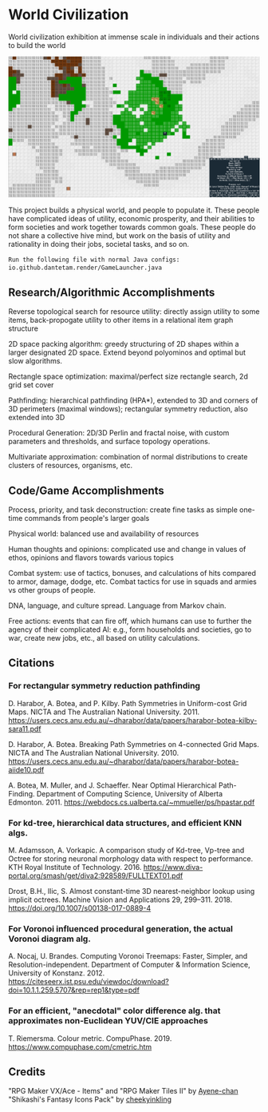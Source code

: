 # World Civilization
World civilization exhibition at immense scale in individuals and their actions to build the world

![The 2d rendering of a 3d tile world which simulates civilization](https://github.com/dantetam/world/blob/master/res/promo/world_civ_promo.png?raw=true)

This project builds a physical world, and people to populate it. These people have complicated ideas of utility, economic prosperity, and their abilities to form societies and work together towards common goals. These people do not share a collective hive mind, but work on the basis of utility and rationality in doing their jobs, societal tasks, and so on.

```
Run the following file with normal Java configs:
io.github.dantetam.render/GameLauncher.java
```

## Research/Algorithmic Accomplishments ## 
Reverse topological search for resource utility: directly assign utility to some items, back-propogate utility to other items in a relational item graph structure

2D space packing algorithm: greedy structuring of 2D shapes within a larger designated 2D space. Extend beyond polyominos and optimal but slow algorithms.

Rectangle space optimization: maximal/perfect size rectangle search, 2d grid set cover

Pathfinding: hierarchical pathfinding (HPA*), extended to 3D and corners of 3D perimeters (maximal windows); rectangular symmetry reduction, also extended into 3D

Procedural Generation: 2D/3D Perlin and fractal noise, with custom parameters and thresholds, and surface topology operations. 

Multivariate approximation: combination of normal distributions to create clusters of resources, organisms, etc.

## Code/Game Accomplishments
Process, priority, and task deconstruction: create fine tasks as simple one-time commands from people's larger goals

Physical world: balanced use and availability of resources

Human thoughts and opinions: complicated use and change in values of ethos, opinions and flavors towards various topics

Combat system: use of tactics, bonuses, and calculations of hits compared to armor, damage, dodge, etc. Combat tactics for use in squads and armies vs other groups of people.

DNA, language, and culture spread. Language from Markov chain.

Free actions: events that can fire off, which humans can use to further the agency of their complicated AI: e.g., form households and societies, go to war, create new jobs, etc., all based on utility calculations.

## Citations

### For rectangular symmetry reduction pathfinding
D. Harabor, A. Botea, and P. Kilby. Path Symmetries in Uniform-cost Grid Maps. NICTA and The Australian National University. 2011. https://users.cecs.anu.edu.au/~dharabor/data/papers/harabor-botea-kilby-sara11.pdf

D. Harabor, A. Botea. Breaking Path Symmetries on 4-connected Grid Maps. NICTA and The Australian National University. 2010. https://users.cecs.anu.edu.au/~dharabor/data/papers/harabor-botea-aiide10.pdf

A. Botea, M. Muller, and J. Schaeffer. Near Optimal Hierarchical Path-Finding. Department of Computing Science, University of Alberta Edmonton. 2011. https://webdocs.cs.ualberta.ca/~mmueller/ps/hpastar.pdf

### For kd-tree, hierarchical data structures, and efficient KNN algs.
M. Adamsson, A. Vorkapic. A comparison study of Kd-tree, Vp-tree and Octree for storing neuronal morphology data with respect to performance. KTH Royal Institute of Technology. 2016. https://www.diva-portal.org/smash/get/diva2:928589/FULLTEXT01.pdf

Drost, B.H., Ilic, S. Almost constant-time 3D nearest-neighbor lookup using implicit octrees. Machine Vision and Applications 29, 299–311. 2018. https://doi.org/10.1007/s00138-017-0889-4

### For Voronoi influenced procedural generation, the actual Voronoi diagram alg.
A. Nocaj, U. Brandes. Computing Voronoi Treemaps: Faster, Simpler, and Resolution-independent. Department of Computer & Information Science, University of Konstanz. 2012. https://citeseerx.ist.psu.edu/viewdoc/download?doi=10.1.1.259.5707&rep=rep1&type=pdf

### For an efficient, "anecdotal" color difference alg. that approximates non-Euclidean YUV/CIE approaches
T. Riemersma. Colour metric. CompuPhase. 2019. https://www.compuphase.com/cmetric.htm   

## Credits

"RPG Maker VX/Ace - Items" and "RPG Maker Tiles II" by [Ayene-chan](https://www.deviantart.com/ayene-chan)
"Shikashi's Fantasy Icons Pack" by [cheekyinkling](https://cheekyinkling.itch.io/shikashis-fantasy-icons-pack)